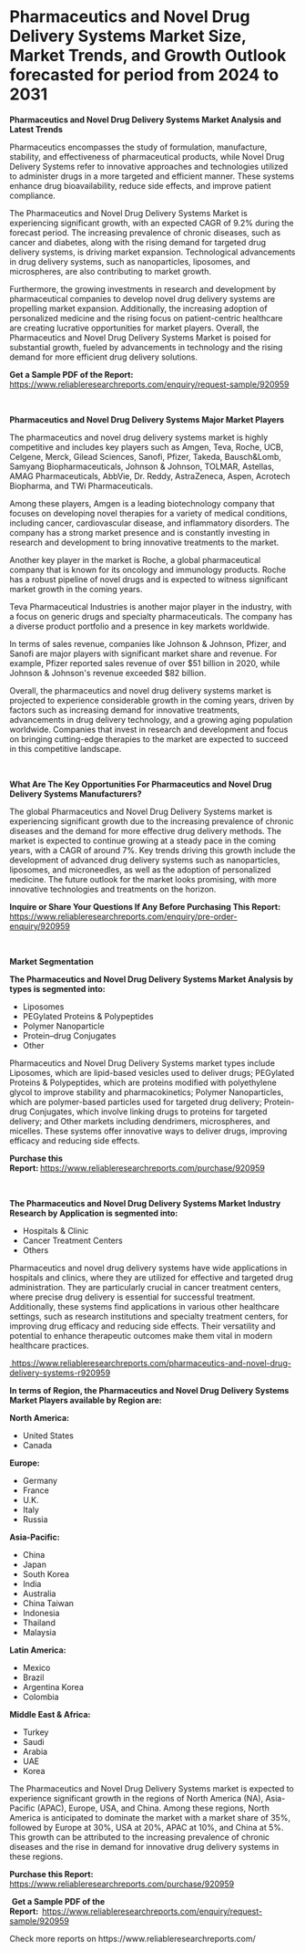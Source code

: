 <p><h1>Pharmaceutics and Novel Drug Delivery Systems Market Size, Market Trends, and Growth Outlook forecasted for period from 2024 to 2031</h1></p><p><strong>Pharmaceutics and Novel Drug Delivery Systems Market Analysis and Latest Trends</strong></p>
<p><p>Pharmaceutics encompasses the study of formulation, manufacture, stability, and effectiveness of pharmaceutical products, while Novel Drug Delivery Systems refer to innovative approaches and technologies utilized to administer drugs in a more targeted and efficient manner. These systems enhance drug bioavailability, reduce side effects, and improve patient compliance.</p><p>The Pharmaceutics and Novel Drug Delivery Systems Market is experiencing significant growth, with an expected CAGR of 9.2% during the forecast period. The increasing prevalence of chronic diseases, such as cancer and diabetes, along with the rising demand for targeted drug delivery systems, is driving market expansion. Technological advancements in drug delivery systems, such as nanoparticles, liposomes, and microspheres, are also contributing to market growth.</p><p>Furthermore, the growing investments in research and development by pharmaceutical companies to develop novel drug delivery systems are propelling market expansion. Additionally, the increasing adoption of personalized medicine and the rising focus on patient-centric healthcare are creating lucrative opportunities for market players. Overall, the Pharmaceutics and Novel Drug Delivery Systems Market is poised for substantial growth, fueled by advancements in technology and the rising demand for more efficient drug delivery solutions.</p></p>
<p><strong>Get a Sample PDF of the Report:&nbsp;</strong> <a href="https://www.reliableresearchreports.com/enquiry/request-sample/920959">https://www.reliableresearchreports.com/enquiry/request-sample/920959</a></p>
<p>&nbsp;</p>
<p><strong>Pharmaceutics and Novel Drug Delivery Systems Major Market Players</strong></p>
<p><p>The pharmaceutics and novel drug delivery systems market is highly competitive and includes key players such as Amgen, Teva, Roche, UCB, Celgene, Merck, Gilead Sciences, Sanofi, Pfizer, Takeda, Bausch&Lomb, Samyang Biopharmaceuticals, Johnson & Johnson, TOLMAR, Astellas, AMAG Pharmaceuticals, AbbVie, Dr. Reddy, AstraZeneca, Aspen, Acrotech Biopharma, and TWi Pharmaceuticals.</p><p>Among these players, Amgen is a leading biotechnology company that focuses on developing novel therapies for a variety of medical conditions, including cancer, cardiovascular disease, and inflammatory disorders. The company has a strong market presence and is constantly investing in research and development to bring innovative treatments to the market.</p><p>Another key player in the market is Roche, a global pharmaceutical company that is known for its oncology and immunology products. Roche has a robust pipeline of novel drugs and is expected to witness significant market growth in the coming years.</p><p>Teva Pharmaceutical Industries is another major player in the industry, with a focus on generic drugs and specialty pharmaceuticals. The company has a diverse product portfolio and a presence in key markets worldwide.</p><p>In terms of sales revenue, companies like Johnson & Johnson, Pfizer, and Sanofi are major players with significant market share and revenue. For example, Pfizer reported sales revenue of over $51 billion in 2020, while Johnson & Johnson's revenue exceeded $82 billion.</p><p>Overall, the pharmaceutics and novel drug delivery systems market is projected to experience considerable growth in the coming years, driven by factors such as increasing demand for innovative treatments, advancements in drug delivery technology, and a growing aging population worldwide. Companies that invest in research and development and focus on bringing cutting-edge therapies to the market are expected to succeed in this competitive landscape.</p></p>
<p>&nbsp;</p>
<p><strong>What Are The Key Opportunities For Pharmaceutics and Novel Drug Delivery Systems Manufacturers?</strong></p>
<p><p>The global Pharmaceutics and Novel Drug Delivery Systems market is experiencing significant growth due to the increasing prevalence of chronic diseases and the demand for more effective drug delivery methods. The market is expected to continue growing at a steady pace in the coming years, with a CAGR of around 7%. Key trends driving this growth include the development of advanced drug delivery systems such as nanoparticles, liposomes, and microneedles, as well as the adoption of personalized medicine. The future outlook for the market looks promising, with more innovative technologies and treatments on the horizon.</p></p>
<p><strong>Inquire or Share Your Questions If Any Before Purchasing This Report:</strong> <a href="https://www.reliableresearchreports.com/enquiry/pre-order-enquiry/920959">https://www.reliableresearchreports.com/enquiry/pre-order-enquiry/920959</a></p>
<p>&nbsp;</p>
<p><strong>Market Segmentation</strong></p>
<p><strong>The Pharmaceutics and Novel Drug Delivery Systems Market Analysis by types is segmented into:</strong></p>
<p><ul><li>Liposomes</li><li>PEGylated Proteins & Polypeptides</li><li>Polymer Nanoparticle</li><li>Protein–drug Conjugates</li><li>Other</li></ul></p>
<p><p>Pharmaceutics and Novel Drug Delivery Systems market types include Liposomes, which are lipid-based vesicles used to deliver drugs; PEGylated Proteins & Polypeptides, which are proteins modified with polyethylene glycol to improve stability and pharmacokinetics; Polymer Nanoparticles, which are polymer-based particles used for targeted drug delivery; Protein-drug Conjugates, which involve linking drugs to proteins for targeted delivery; and Other markets including dendrimers, microspheres, and micelles. These systems offer innovative ways to deliver drugs, improving efficacy and reducing side effects.</p></p>
<p><strong>Purchase this Report:&nbsp;</strong><a href="https://www.reliableresearchreports.com/purchase/920959">https://www.reliableresearchreports.com/purchase/920959</a></p>
<p>&nbsp;</p>
<p><strong>The Pharmaceutics and Novel Drug Delivery Systems Market Industry Research by Application is segmented into:</strong></p>
<p><ul><li>Hospitals & Clinic</li><li>Cancer Treatment Centers</li><li>Others</li></ul></p>
<p><p>Pharmaceutics and novel drug delivery systems have wide applications in hospitals and clinics, where they are utilized for effective and targeted drug administration. They are particularly crucial in cancer treatment centers, where precise drug delivery is essential for successful treatment. Additionally, these systems find applications in various other healthcare settings, such as research institutions and specialty treatment centers, for improving drug efficacy and reducing side effects. Their versatility and potential to enhance therapeutic outcomes make them vital in modern healthcare practices.</p></p>
<p><a href="https://www.reliableresearchreports.com/pharmaceutics-and-novel-drug-delivery-systems-r920959">&nbsp;https://www.reliableresearchreports.com/pharmaceutics-and-novel-drug-delivery-systems-r920959</a></p>
<p><strong>In terms of Region, the Pharmaceutics and Novel Drug Delivery Systems Market Players available by Region are:</strong></p>
<p>
    <p> <strong> North America: </strong>
        <ul>
            <li>United States</li>
            <li>Canada</li>
        </ul>
        </p> 
    <p> <strong> Europe: </strong>
        <ul>
            <li>Germany</li>
            <li>France</li>
            <li>U.K.</li>
            <li>Italy</li>
            <li>Russia</li>
        </ul>
        </p> 
    <p> <strong> Asia-Pacific: </strong>
        <ul>
            <li>China</li>
            <li>Japan</li>
            <li>South Korea</li>
            <li>India</li>
            <li>Australia</li>
            <li>China Taiwan</li>
            <li>Indonesia</li>
            <li>Thailand</li>
            <li>Malaysia</li>
        </ul>
        </p> 
    <p> <strong> Latin America: </strong>
        <ul>
            <li>Mexico</li>
            <li>Brazil</li>
            <li>Argentina Korea</li>
            <li>Colombia</li>
        </ul>
        </p> 
    <p> <strong> Middle East & Africa: </strong>
        <ul>
            <li>Turkey</li>
            <li>Saudi</li>
            <li>Arabia</li>
            <li>UAE</li>
            <li>Korea</li>
        </ul>
    </p>
    </p>
<p><p>The Pharmaceutics and Novel Drug Delivery Systems market is expected to experience significant growth in the regions of North America (NA), Asia-Pacific (APAC), Europe, USA, and China. Among these regions, North America is anticipated to dominate the market with a market share of 35%, followed by Europe at 30%, USA at 20%, APAC at 10%, and China at 5%. This growth can be attributed to the increasing prevalence of chronic diseases and the rise in demand for innovative drug delivery systems in these regions.</p></p>
<p><strong>Purchase this Report: </strong><a href="https://www.reliableresearchreports.com/purchase/920959">https://www.reliableresearchreports.com/purchase/920959</a></p>
<p>&nbsp;<strong>Get a Sample PDF of the Report:&nbsp;&nbsp;</strong><a href="https://www.reliableresearchreports.com/enquiry/request-sample/920959">https://www.reliableresearchreports.com/enquiry/request-sample/920959</a></p>
<p><strong></strong></p>
<p>Check more reports on https://www.reliableresearchreports.com/</p>
